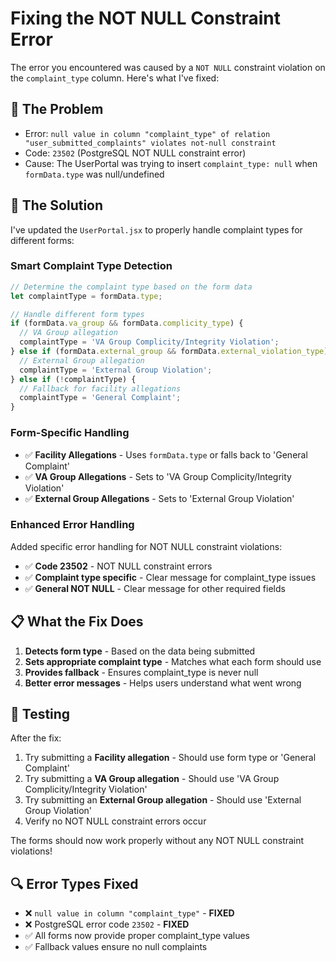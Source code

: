 # Fixing the NOT NULL Constraint Error

The error you encountered was caused by a `NOT NULL` constraint violation on the `complaint_type` column. Here's what I've fixed:

## 🐛 **The Problem**
- Error: `null value in column "complaint_type" of relation "user_submitted_complaints" violates not-null constraint`
- Code: `23502` (PostgreSQL NOT NULL constraint error)
- Cause: The UserPortal was trying to insert `complaint_type: null` when `formData.type` was null/undefined

## 🔧 **The Solution**

I've updated the `UserPortal.jsx` to properly handle complaint types for different forms:

### **Smart Complaint Type Detection**
```javascript
// Determine the complaint type based on the form data
let complaintType = formData.type;

// Handle different form types
if (formData.va_group && formData.complicity_type) {
  // VA Group allegation
  complaintType = 'VA Group Complicity/Integrity Violation';
} else if (formData.external_group && formData.external_violation_type) {
  // External Group allegation
  complaintType = 'External Group Violation';
} else if (!complaintType) {
  // Fallback for facility allegations
  complaintType = 'General Complaint';
}
```

### **Form-Specific Handling**
- ✅ **Facility Allegations** - Uses `formData.type` or falls back to 'General Complaint'
- ✅ **VA Group Allegations** - Sets to 'VA Group Complicity/Integrity Violation'
- ✅ **External Group Allegations** - Sets to 'External Group Violation'

### **Enhanced Error Handling**
Added specific error handling for NOT NULL constraint violations:
- ✅ **Code 23502** - NOT NULL constraint errors
- ✅ **Complaint type specific** - Clear message for complaint_type issues
- ✅ **General NOT NULL** - Clear message for other required fields

## 📋 **What the Fix Does**

1. **Detects form type** - Based on the data being submitted
2. **Sets appropriate complaint type** - Matches what each form should use
3. **Provides fallback** - Ensures complaint_type is never null
4. **Better error messages** - Helps users understand what went wrong

## 🧪 **Testing**

After the fix:
1. Try submitting a **Facility allegation** - Should use form type or 'General Complaint'
2. Try submitting a **VA Group allegation** - Should use 'VA Group Complicity/Integrity Violation'
3. Try submitting an **External Group allegation** - Should use 'External Group Violation'
4. Verify no NOT NULL constraint errors occur

The forms should now work properly without any NOT NULL constraint violations!

## 🔍 **Error Types Fixed**

- ❌ `null value in column "complaint_type"` - **FIXED**
- ❌ PostgreSQL error code `23502` - **FIXED**
- ✅ All forms now provide proper complaint_type values
- ✅ Fallback values ensure no null complaints 